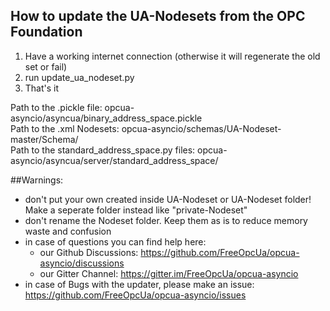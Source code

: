 ## How to update the UA-Nodesets from the OPC Foundation  

1) Have a working internet connection (otherwise it will regenerate the old set or fail) 
2) run update_ua_nodeset.py
3) That's it

Path to the .pickle file: opcua-asyncio/asyncua/binary_address_space.pickle  
Path to the .xml Nodesets: opcua-asyncio/schemas/UA-Nodeset-master/Schema/  
Path to the standard_address_space.py files: opcua-asyncio/asyncua/server/standard_address_space/  


##Warnings:
- don't put your own created inside UA-Nodeset or UA-Nodeset folder! Make a seperate folder instead like "private-Nodeset"
- don't rename the Nodeset folder. Keep them as is to reduce memory waste and confusion
- in case of questions you can find help here:
    - our Github Discussions: https://github.com/FreeOpcUa/opcua-asyncio/discussions
    - our Gitter Channel: https://gitter.im/FreeOpcUa/opcua-asyncio
- in case of Bugs with the updater, please make an issue: https://github.com/FreeOpcUa/opcua-asyncio/issues
    